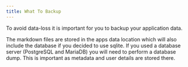 ```yaml
---
title: What To Backup
---
```

To avoid data-loss it is important for you to backup your application data.

The markdown files are stored in the apps data location which will also include the database if you decided to use sqlite. If you used a database server (PostgreSQL and MariaDB) you will need to perform a database dump. This is important as metadata and user details are stored there.
